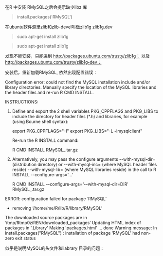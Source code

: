 在R 中安装 RMySQL之后会提示缺少libz 库

> install.packages('RMySQL')

在ubuntu软件源里zlib和zlib-devel叫做zlib1g zlib1g.dev

>sudo apt-get install zlib1g

>sudo apt-get install zlib1g

发现不能安装，只能进到 http://packages.ubuntu.com/trusty/zlib1g； 以及 http://packages.ubuntu.com/trusty/zlib1g-dev； 

安装后，重新加载RMySQL, 依然出现配置错误：

Configuration error:
  could not find the MySQL installation include and/or library
  directories.  Manually specify the location of the MySQL
  libraries and the header files and re-run R CMD INSTALL.

INSTRUCTIONS:

1. Define and export the 2 shell variables PKG_CPPFLAGS and
   PKG_LIBS to include the directory for header files (*.h)
   and libraries, for example (using Bourne shell syntax):

      export PKG_CPPFLAGS="-I<MySQL-include-dir>"
      export PKG_LIBS="-L<MySQL-lib-dir> -lmysqlclient"

   Re-run the R INSTALL command:

      R CMD INSTALL RMySQL_<version>.tar.gz

2. Alternatively, you may pass the configure arguments
      --with-mysql-dir=<base-dir> (distribution directory)
   or
      --with-mysql-inc=<base-inc> (where MySQL header files reside)
      --with-mysql-lib=<base-lib> (where MySQL libraries reside)
   in the call to R INSTALL --configure-args='...' 

   R CMD INSTALL --configure-args='--with-mysql-dir=DIR' RMySQL_<version>.tar.gz

ERROR: configuration failed for package ‘RMySQL’
* removing ‘/home/me/R/lib/R/library/RMySQL’

The downloaded source packages are in
	‘/tmp/Rtmp0ziREN/downloaded_packages’
Updating HTML index of packages in '.Library'
Making 'packages.html' ... done
Warning message:
In install.packages("RMySQL") :
  installation of package ‘RMySQL’ had non-zero exit status

似乎是说明MySQL的头文件和liabrary 目录的问题：
